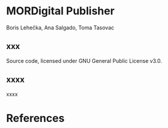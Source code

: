 # MORDigital Publisher
Boris Lehečka, Ana Salgado, Toma Tasovac

## xxx
Source code, licensed under GNU General Public License v3.0.
## xxxx

xxxx

# References

